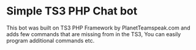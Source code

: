 Simple TS3 PHP Chat bot
===========

This bot was built on TS3 PHP Framework by PlanetTeamspeak.com and adds few commands that are missing from in the TS3, You can easily program additional commands etc.

